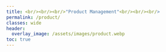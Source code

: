 ```yaml
---
title: <br/><br/><br/>"Product Management"<br/><br/><br/>
permalink: /product/
classes: wide
header:
  overlay_image: /assets/images/product.webp
toc: true
---
```

